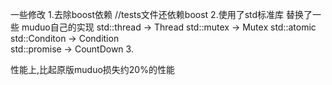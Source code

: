 一些修改
1.去除boost依赖 //tests文件还依赖boost
2.使用了std标准库 替换了一些 muduo自己的实现
	std::thread -> Thread
	std::mutex -> Mutex
	std::atomic
	std::Conditon -> Condition	
	std::promise -> CountDown
3.
	
性能上,比起原版muduo损失约20%的性能
	



